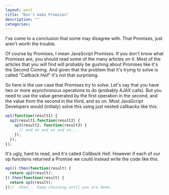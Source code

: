 ```yaml
---
layout: post
title: "Don't make Promises"
description: ""
categories: 
---
```


I've come to a conclusion that some may disagree with. That Promises, just aren't worth 
the trouble.

Of course by Promises, I mean JavaScript Promises. If you don't know what Promises are, 
you should read some of the many articles on it. Most of the articles that you will find
will probably be gushing about Promises like it's the Second Coming. And given that the 
problem that it's trying to solve is called "Callback _Hell_" it's not that surprising.

So here is the use case that Promises try to solve. Let's say that you have two or more 
asynchronous operations to do (probably AJAX calls). But you need to use the value 
generated by the first operation in the second, and the value from the second in the 
third, and so on. Most JavaScript Developers would (initialy) solve this using just 
nested callbacks like this.

``` JavaScript
op1(function(result1) {
  op2(result1,function(result2) {
    op3(result2, function(result3) {
      // and on and on and on...
    });
  });
});
```

It's ugly, hard to read, and it's called _Callback Hell_. However if each of our op 
functions returned a Promise we could instead write the code like this.

``` JavaScript
op1().then(function(result) {
  return op2(result);
}).then(function(result) {
  return op3(result);
})// .then... keep chaining until you are done.
```

